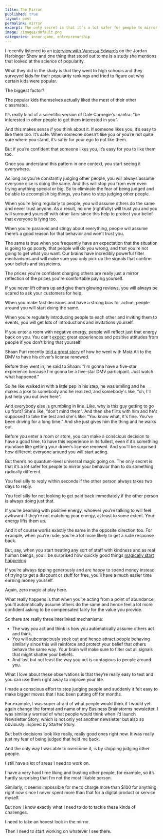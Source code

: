```yaml
---
title: The Mirror
published: true
layout: post
permalink: mirror
excerpt: The only secret is that it’s a lot safer for people to mirror your behavior than to do something radically different. 
image: /images/default.png
categories: inner-game, entreprenurship
---
```


I recently listened to an [interview with Vanessa Edwards](https://www.jordanharbinger.com/vanessa-van-edwards-the-science-of-succeeding-with-people/) on the Jordan Harbinger Show and one thing that stood out to me is a study she mentions that looked at the science of popularity.

What they did in the study is that they went to high schools and they surveyed kids for their popularity rankings and tried to figure out why certain kids were popular.

The biggest factor? 

The popular kids themselves actually liked the most of their other classmates.

It’s really kind of a scientific version of Dale Carnegie's mantra: “be interested in other people to get them interested in you”.

And this makes sense if you think about it. If someone likes you, it’s easy to like them too. It’s safe. When someone doesn’t like you or you’re not quite sure where you stand, it’s safer for your ego to not like them. 

But if you’re confident that someone likes you, it’s easy for you to like them too.  

Once you understand this pattern in one context, you start seeing it everywhere.

As long as you're constantly judging other people, you will always assume everyone else is doing the same. And this will stop you from ever even trying anything special or big. So to eliminate the fear of being judged and be able to accomplish big things, you have to stop judging other people.

When you’re lying regularly to people, you will assume others do the same and never trust anyone. As a result, no one (rightfully) will trust you and you will surround yourself with other liars since this help to protect your belief that everyone is lying too. 

When you’re paranoid and stingy about everything, people will assume there’s a good reason for that behavior and won’t trust you.

The same is true when you frequently have an expectation that the situation is going to go poorly, that people will do you wrong, and that you’re not going to get what you want. Our brains have incredibly powerful filter mechanisms and will make sure you only pick up the signals that confirm your beliefs and suspicions. 

The prices you're confident charging others are really just a mirror reflection of the prices you're comfortable paying yourself.

If you never lift others up and give them glowing reviews, you will always be scared to ask your customers for help. 

When you make fast decisions and have a strong bias for action, people around you will start doing the same. 

When you’re regularly introducing people to each other and inviting them to events, you will get lots of introductions and invitations yourself. 

If you enter a room with negative energy, people will reflect just that energy back on you. You can’t [expect](https://www.charlottegrysolle.com/be-a-5-star-student-for-a-5-star-experience-4-other-philosophies-for-injecting-energy-into-your-day/) great experiences and positive attitudes from people if you don’t bring that yourself.

Shaan Puri recently [told a great story](https://www.mfmpod.com/selling-deodorant-for-100m-and-how-to-find-your-best-competitive-advantage-with-moiz-ali/) of how he went with Moiz Ali to the DMV to have his driver’s license renewed. 

Before they went in, he said to Shaan: “I'm gonna have a five-star experience because I'm gonna be a five-star DMV participant. Just watch what happened.”

So he like walked in with a little pep in his step, he was smiling and he makes a joke to somebody and he realized, and somebody's like, “oh, I'll just help you out over here”.

And everybody else is grumbling in line. Like, why is this guy getting to go up front? She's like, “don't mind them”. And then she flirts with him and he's supposed to take the test and she's like: “You know what, it's fine. You've been driving for a long time.” And she just gives him the thing and he walks out.

Before you enter a room or store, you can make a conscious decision to have a good time, to have this experience in its fullest, even if it’s something mundane like getting your driver’s license renewed. And you’ll be surprised how different everyone around you will start acting. 

But there’s no quantum-level universal magic going on. The only secret is that it’s a lot safer for people to mirror your behavior than to do something radically different. 

You feel silly to reply within seconds if the other person always takes two days to reply.

You feel silly for not looking to get paid back immediately if the other person is always doing just that. 

If you’re beaming with positive energy, whoever you’re talking to will feel awkward if they’re not matching your energy, at least to some extent. Your energy lifts them up. 

And it of course works exactly the same in the opposite direction too. For example, when you’re rude, you’re a lot more likely to get a rude response back. 

But, say, when you start treating any sort of staff with kindness and as real human beings, you’ll be surprised how quickly good things [magically start happening](https://tynan.com/befriendly/). 

If you’re always tipping generously and are happy to spend money instead of trying to get a discount or stuff for free, you’ll have a much easier time earning money yourself. 

Again, zero magic at play here. 

What really happens is that when you’re acting from a point of abundance, you’ll automatically assume others do the same and hence feel a lot more confident asking to be compensated fairly for the value you provide. 

So there are really three interlinked mechanisms:

- The way you act and think is how you automatically assume others act and think.
- You will subconsciously seek out and hence attract people behaving similarly since this will reinforce and protect your belief that others behave the same way. Your brain will make sure to filter out all signals that might shatter your beliefs.
- And last but not least the way you act is contagious to people around you.

What I love about these observations is that they’re really easy to test and you can use them right away to improve your life.

I made a conscious effort to stop judging people and suddenly it felt easy to make bigger moves that I had been putting off for months. 

For example, I was super afraid of what people would think if I would yet again change the format and name of my Business Brainstorms newsletter. I was similarly worried of what people would think when I’d launch Newsletter Story, which is not only yet another newsletter but also so obviously inspired by Starter Story. 

But both decisions look like really, really good ones right now. It was really just my fear of being judged that held me back. 

And the only way I was able to overcome it, is by stopping judging other people. 

I still have a lot of areas I need to work on.

I have a very hard time liking and trusting other people, for example, so it’s hardly surprising that I’m not the most likable person. 

Similarly, it seems impossible for me to charge more than $100 for anything right now since I never spent more than that for a digital product or service myself. 

But now I know exactly what I need to do to tackle these kinds of challenges.

I need to take an honest look in the mirror. 

Then I need to start working on whatever I see there.